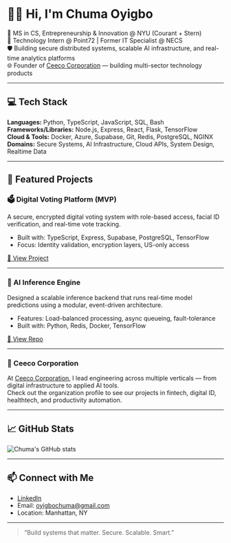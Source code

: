 # 👋🏾 Hi, I'm Chuma Oyigbo

🚀 MS in CS, Entrepreneurship & Innovation @ NYU (Courant + Stern)  
💼 Technology Intern @ Point72 | Former IT Specialist @ NECS  
🛡️ Building secure distributed systems, scalable AI infrastructure, and real-time analytics platforms  
🌐 Founder of [Ceeco Corporation](https://github.com/ceecocorp) — building multi-sector technology products

---

## 💻 Tech Stack
**Languages:** Python, TypeScript, JavaScript, SQL, Bash  
**Frameworks/Libraries:** Node.js, Express, React, Flask, TensorFlow  
**Cloud & Tools:** Docker, Azure, Supabase, Git, Redis, PostgreSQL, NGINX  
**Domains:** Secure Systems, AI Infrastructure, Cloud APIs, System Design, Realtime Data

---

## 🌟 Featured Projects

### 🗳️ Digital Voting Platform (MVP)
A secure, encrypted digital voting system with role-based access, facial ID verification, and real-time vote tracking.

- Built with: TypeScript, Express, Supabase, PostgreSQL, TensorFlow
- Focus: Identity validation, encryption layers, US-only access

[🔗 View Project](https://github.com/coyigbo/digital-voting-platform)

---

### 📡 AI Inference Engine
Designed a scalable inference backend that runs real-time model predictions using a modular, event-driven architecture.

- Features: Load-balanced processing, async queueing, fault-tolerance
- Built with: Python, Redis, Docker, TensorFlow

[🔗 View Repo](https://github.com/coyigbo/ai-inference-engine)

---

### 🏢 Ceeco Corporation
At [Ceeco Corporation](https://github.com/ceecocorp), I lead engineering across multiple verticals — from digital infrastructure to applied AI tools.  
Check out the organization profile to see our projects in fintech, digital ID, healthtech, and productivity automation.

---

## 📈 GitHub Stats

![Chuma's GitHub stats](https://github-readme-stats.vercel.app/api?username=coyigbo&show_icons=true&theme=radical&include_all_commits=true&count_private=true)

---

## 📫 Connect with Me

- [LinkedIn](https://linkedin.com/in/chumaoyigbo)
- Email: oyigbochuma@gmail.com
- Location: Manhattan, NY

---

> “Build systems that matter. Secure. Scalable. Smart.”
